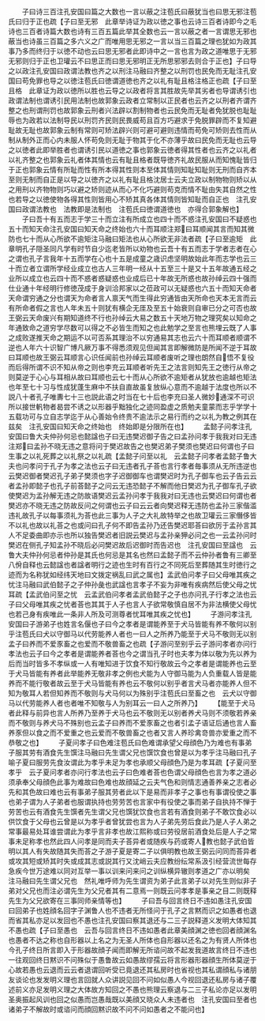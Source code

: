 <!-- { "loadSidebar": true } -->
　　子曰诗三百注孔安国曰篇之大数也一言以蔽之注苞氏曰蔽犹当也曰思无邪注苞氏曰归于正也疏【子曰至无邪　此章举诗证为政以徳之事也云诗三百者诗即今之毛诗也三百者诗篇大数也诗有三百五篇此举其全数也云一言以蔽之者一言谓思无邪也蔽当也诗虽三百篇之多六义之广而唯用思无邪之一言以当三百篇之理也犹如为政其事乃多而终归于以徳不动也云曰思无邪者此即诗中之一言也言为政之道唯思于无邪无邪则归于正也卫瓘云不曰思正而曰思无邪明正无所思邪邪去则合于正也】子曰导之以政注孔安国曰政谓法教也齐之以刑注马融曰齐整之以刑罚也民免而无耻注孔安国曰苟免罪也导之以徳注苞氏曰徳谓道徳也齐之以礼有耻且格注格正也疏【子曰至且格　此章证为政以徳所以胜也云导之以政者将言其胜故先举其劣者也导谓诱引也政谓法制也谓诱引民用法制也故郭象云政者立常制以正民者也云齐之以刑者齐谓齐整之也刑谓刑罚也故郭象云刑者兴法辟以割制物者也云民免而无耻者免犹脱也耻耻辱也为政若以法制导民以刑罚齐民则民畏威苟且百方巧避求于免脱罪辟而不复知避耻故无耻也故郭象云制有常则可矫法辟兴则可避可避则违情而苟免可矫则去性而从制从制外正而心内未服人怀苟免则无耻于物其于化不亦薄乎故曰民免而无耻也云导之以徳者此即举胜者也谓诱引民以道徳之事也郭象云徳者得其性者也云齐之以礼者以礼齐整之也郭象云礼者体其情也云有耻且格者既导徳齐礼故民服从而知愧耻皆归于正也郭象云情有所耻而性有所本得其性则本至体其情则知耻知耻则无刑而自齐本至则无制而自正是以导之以徳齐之以礼有耻且格沈居士云夫立政以制物物则矫以从之用刑以齐物物则巧以避之矫则迹从而心不化巧避则苟克而情不耻由失其自然之性也若导之以徳使物各得其性则皆用心不矫其真各体其情则皆知耻而自正也　注孔安国曰政谓法教也　法教即是法制也　注苞氏曰徳谓道徳也　亦得合郭象解也】
　　子曰吾十有五而志于学三十而立注有所成立也四十而不惑注孔安国曰不疑惑也五十而知天命注孔安国曰知天命之终始也六十而耳顺注郑曰耳顺闻其言而知其微防也七十而从心所欲不逾矩注马融曰矩法也从心所欲无非法者疏【子曰至逾矩　此章明孔子隠圣同凡学有时节自少迄老皆所以劝物也云吾十有五而志于学者志者在心之谓也孔子言我年十五而学在心也十五是成童之歳识虑坚明故始此年而志学也云三十而立者立谓所学经业成立也古人三年明一经从十五至三十是又十五年故通五经之业所以成立也云四十而不惑者惑疑惑也业成后已十年故无所惑也故孙绰云四十强而仕业通十年经明行修徳茂成于身训洽邦家以之莅政可以无疑惑也六五十而知天命者天命谓穷通之分也谓天为命者言人禀天气而生得此穷通皆由天所命也天本无言而云有所命者假之言也人年未五十则犹有横企无厓及至五十始衰则自审已分之可否也故王弼云天命废兴有期知道终不行也孙绰云大易之数五十天地万物之理究矣以知命之年通致命之道穷学尽数可以得之不必皆生而知之也此勉学之至言也熊埋云既了人事之成败遂推天命之期运不以可否系其理治不以穷通易其志也云六十而耳顺者顺谓不逆也人年六十识智广博凡厥万事不得悉须观见但闻其言即解微防是所闻不逆于耳故曰耳顺也故王弼云耳顺言心识任闻前也孙绰云耳顺者废听之理也朗然自悟不复役而后得所谓不识不知从帝之则也李充云耳顺者听先王之法言则知先王之徳行从帝之则莫逆于心心与耳相从故曰耳顺也云七十而从心所欲不逾矩者从犹放也逾越也矩法也年至七十习与性成犹蓬生麻中不扶自直故虽复放纵心意而不逾越于法度也所以不説八十者孔子唯夀七十三也説此语之时当在七十后也李充曰圣人微妙通深不可识所以接世軓物者曷尝不诱之以形器乎黜独化之迹同盈虚之质勉夫童蒙而志乎学学十五载功可与立自志学迄于从心善始令终贵不逾法示之易行而约之以礼为教之例其在兹矣　注孔安国曰知天命之终始也　终始即是分限所在也】
　　孟懿子问孝注孔安国曰鲁大夫仲孙何忌也懿諡也子曰无违樊迟御子告之曰孟孙问孝于我我对曰无违注郑曰孟孙不晓无违之意将问于樊迟故告之也樊迟弟子樊须也樊迟曰何谓也子曰生事之以礼死葬之以礼祭之以礼疏【孟懿子问至以礼　云孟懿子问孝者孟懿子鲁大夫也问孝问于孔子为孝之法也云子曰无违者孔子荅也言行孝者毎事须从无所违逆也云樊迟御者樊迟孔子弟子樊须也字子迟御御车也谓樊迟时为孔子御车也云子告云云者孟孙即懿子也孔子前荅懿子之问云无违恐懿子不解而他日樊迟为孔子御车孔子欲使樊迟为孟孙解无违之防故语樊迟云孟孙问孝于我我对曰无违也云樊迟曰何谓也者樊迟亦不晓无违之防故反问之何谓也云子曰云云者向樊迟释无违防也孟孙三家偕滥违礼故孔子以每事须礼为荅也此三事为人子之大礼故特举之也故卫瓘云三家僭侈皆不以礼也故以礼荅之也或问曰孔子何不即告孟孙乃还告樊迟耶荅曰欲厉于孟孙言其人不足委曲即亦示也所以独告樊迟者旧説云樊迟与孟孙亲狎必问之也一云孟孙问时樊迟在侧孔子知孟孙不晓后必问樊迟故后迟御时而告迟也　注孔安国曰至諡也　云鲁大夫仲孙何忌者仲孙是其氏也何忌是其名也然曰孟懿子而不云仲孙者鲁有三卿至八佾自释也云懿諡也者諡者明行之迹也生时有百行之不同死后至葬随其生时徳行之迹而为名称犹如经纬天地曰文拨定祸乱曰武之属也】孟武伯问孝子曰父母唯其疾之忧注马融曰武伯懿子之子仲孙彘也武諡也言孝子不妄为非唯有疾病然后使父母之忧耳疏【孟武伯问至之忧　云孟武伯问孝者孟武伯懿子之子也亦问孔子行孝之法也云子曰父母唯其疾之忧者荅也其其于人子也言人子欲常敬慎自居不为非法横使父母忧也若己身有疾唯此一条非人所及可测尊者忧耳唯其疾之忧也】
　　子游问孝注孔安国曰子游弟子也姓言名偃也子曰今之孝者是谓能养至于犬马皆能有养不敬何以别乎注苞氏曰犬以守御马以代劳能养人者也一曰人之所养乃能至于犬马不敬则无以别孟子曰养而不爱豕畜之也爱而不敬兽畜之也疏【子游问至别乎云子游问孝者亦问行孝法也云子曰今之孝者是谓能养者荅也今之谓当孔子时也夫孝为体以敬为先以养为后而当时皆多不孝纵或一人有唯知进于饮食不知行敬故云今之孝者是谓能养也云至于犬马皆能有养者此举能养无敬非孝之例也犬能为人守御马能为人负重载人皆是能养而不能行敬者故云至于犬马皆能有养也云不敬何以别乎者言犬马者亦能养人但不知为敬耳人若但知养而不敬则与犬马何以为殊别乎注苞氏曰至畜之也　云犬以守御马以代劳能养人者也者唯不知敬与人为别耳云一曰人之所养乃】
　　【能至于犬马者此释与前异也言人所养乃至养于犬马也云不敬则无以别者养犬马则不须敬若养亲而不敬则与养犬马不殊别也云孟子曰养而不爱豕畜之也者引孟子语证后通也言人畜养豕但以食之而不爱重之也云爱而不敬兽畜之也者又言人养珍禽竒兽亦爱重之而不恭敬之也】
　　子夏问孝子曰色难注苞氏曰色难谓承望父母顔色乃为难也有事弟子服其劳有酒食先生馔注马融曰先生谓父兄也馔饮食也曾是以为孝乎注马融曰孔子喻子夏曰服劳先食汝谓此为孝乎未足为孝也承顺父母顔色乃是为孝耳疏【子夏问至孝乎　云子夏问孝者亦问行孝法也云子曰色难者荅也色谓父母顔色也言为孝之道必须承奉父母顔色此事为难故曰色难也故顔延之云夫气色和则情志通善养亲之志者必先和其色故曰难也云有事弟子服其劳者此以下是易而非孝子之事也有事谓役使之事也弟子谓为人子弟者也服谓执持也劳劳苦也言家中有役使之事而弟子自执持不惮于劳苦也云有酒食先生馔者先生谓父兄也馔犹饮食也言若有酒食则弟子不敢饮食必以供饮食于父母也云曾是以为孝乎者曾犹尝也言为人子弟先劳后食此乃是人子人弟之常事最易处耳谁尝谓此为孝乎言非孝也故江熙称或曰劳役居前酒食处后是人子之常事未足称孝也然此四人问孝是同而夫子荅异者或随疾与药或寄人教也懿子武伯皆明以其人有失故随其失而荅之子游子夏是寄二子以俱明教也故王弼云问同而荅异者或攻其短或矫其时失或成其志或説其行又沈峭云夫应教纷纭常系汲引经营流世每存急疾今世万途难以同对互举一事以训来问来问之训纵横异辙则孝道之广亦以明矣　注马融曰先生谓父兄也　然礼唯呼师为先生谓资为弟子此言弟子以对先生则似非子弟对父兄也而注必谓先生为父兄者其有二意焉一则既云问孝孝是事亲之目二则既释先生为父兄欲寄在三事同师亲情等也】
　　子曰吾与回言终日不违如愚注孔安国曰回弟子也姓顔名回字子渊鲁人也不违者无所怪问于孔子之言黙而识之如愚者也退而省其私亦足以发回也不愚也注孔安国曰察其退还与二三子説释道义发明大体知其不愚也疏【子曰至愚也　云吾与回言终日不违如愚者此章美顔渊之徳也回者顔渊名也愚者不达之称也自形器以上名之为无圣人所体也自形器以还名之为有贤人所体也今孔子终日所言即入于形器故顔子闻而即解无所谘问故不起发我道故言终日不违也一往观回终日黙识不问殊似于愚鲁故云如愚故缪孺云将言形器形器顔生所体莫逆于心故若愚也云退而云云者退谓回听受已竟退还其私房时也省视也其私谓顔私与诸朋友谈论也发发明义理也言回就人众讲説见回不问如似愚人今视回退还私房与诸子覆述前义亦足发明义理之大体故方知回之不愚也熊理云察退与二三子私论亦足以发明圣奥振起风训也回之似愚而岂愚哉既以美顔又晓众人未违者也　注孔安国曰至者也　诸弟子不解故时或谘问而顔回黙识故不问不问如愚者之不能问也】
